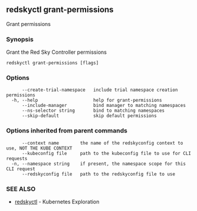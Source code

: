 ## redskyctl grant-permissions

Grant permissions

### Synopsis

Grant the Red Sky Controller permissions

```
redskyctl grant-permissions [flags]
```

### Options

```
      --create-trial-namespace   include trial namespace creation permissions
  -h, --help                     help for grant-permissions
      --include-manager          bind manager to matching namespaces
      --ns-selector string       bind to matching namespaces
      --skip-default             skip default permissions
```

### Options inherited from parent commands

```
      --context name        the name of the redskyconfig context to use, NOT THE KUBE CONTEXT
      --kubeconfig file     path to the kubeconfig file to use for CLI requests
  -n, --namespace string    if present, the namespace scope for this CLI request
      --redskyconfig file   path to the redskyconfig file to use
```

### SEE ALSO

* [redskyctl](redskyctl.md)	 - Kubernetes Exploration

